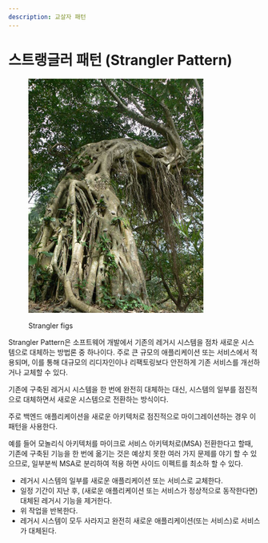 ```yaml
---
description: 교살자 패턴
---
```


# 스트랭글러 패턴 (Strangler Pattern)

<figure><img src="../../.gitbook/assets/image.png" alt=""><figcaption><p>Strangler figs</p></figcaption></figure>

Strangler Pattern은 소프트웨어 개발에서 기존의 레거시 시스템을 점차 새로운 시스템으로 대체하는 방법론 중 하나이다. 주로 큰 규모의 애플리케이션 또는 서비스에서 적용되며, 이를 통해 대규모의 리디자인이나 리팩토링보다 안전하게 기존 서비스를 개선하거나 교체할 수 있다.&#x20;

기존에 구축된 레거시 시스템을 한 번에 완전히 대체하는 대신, 시스템의 일부를 점진적으로 대체하면서 새로운 시스템으로 전환하는 방식이다.

주로 백엔드 애플리케이션을 새로운 아키텍처로 점진적으로 마이그레이션하는 경우 이 패턴을 사용한다.

예를 들어 모놀리식 아키텍처를 마이크로 서비스 아키텍처로(MSA) 전환한다고 할때, 기존에 구축된 기능을 한 번에 옮기는 것은 예상치 못한 여러 가지 문제를 야기 할 수 있으므로, 일부분씩 MSA로 분리하여 적용 하면 사이드 이펙트를 최소하 할 수 있다.

* 레거시 시스템의 일부를 새로운 애플리케이션 또는 서비스로 교체한다.
* 일정 기간이 지난 후, (새로운 애플리케이션 또는 서비스가 정상적으로 동작한다면) 대체된 레거시 기능을 제거한다.
* 위 작업을 반복한다.
* 레거시 시스템이 모두 사라지고 완전히 새로운 애플리케이션(또는 서비스)로 서비스가 대체된다.
